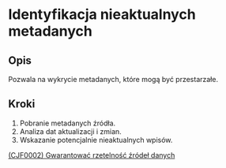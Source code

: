 # Identyfikacja nieaktualnych metadanych

## Opis
Pozwala na wykrycie metadanych, które mogą być przestarzałe.

## Kroki
1. Pobranie metadanych źródła.
2. Analiza dat aktualizacji i zmian.
3. Wskazanie potencjalnie nieaktualnych wpisów.

[(CJF0002) Gwarantować rzetelność źródeł danych](../../../3.wizja.systemu/3.4.cechy.jakosciowe/CJF0002.md)